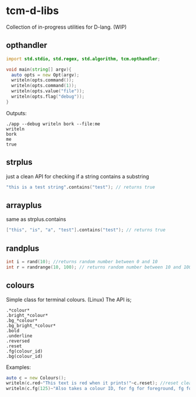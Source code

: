 # tcm-d-libs
Collection of in-progress utilities for D-lang. (WIP)

## opthandler
```d
import std.stdio, std.regex, std.algorithm, tcm.opthandler;

void main(string[] argv){
  auto opts = new Opt(argv);
  writeln(opts.command());
  writeln(opts.command(1));
  writeln(opts.value("file"));
  writeln(opts.flag("debug"));
}

```
Outputs: 
```
./app --debug writeln bork --file:me
writeln
bork
me
true
```

## strplus
just a clean API for checking if a string contains a substring
```d
"this is a test string".contains("test"); // returns true
```

## arrayplus
same as strplus.contains
```d
["this", "is", "a", "test"].contains("test"); // returns true
```

## randplus
```d
int i = rand(10); //returns random number between 0 and 10
int r = randrange(10, 100); // returns random number between 10 and 100
```

## colours
Simple class for terminal colours. (Linux)
The API is;

    .*colour*
    .bright_*colour*
    .bg_*colour*
    .bg_bright_*colour*
    .bold
    .underline
    .reversed
    .reset
    .fg(colour_id)
    .bg(colour_id)

Examples:
```d
auto c = new Colours();
writeln(c.red~"This text is red when it prints!"~c.reset); //reset clears all formatting
writeln(c.fg(125)~"Also takes a colour ID, for fg for foreground, fg for background"~c.reset); 
```
